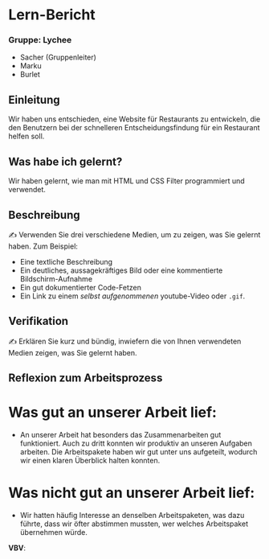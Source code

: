# Lern-Bericht

### Gruppe: Lychee

- Sacher (Gruppenleiter)
- Marku
- Burlet

## Einleitung

Wir haben uns entschieden, eine Website für Restaurants zu entwickeln, die den Benutzern bei der schnelleren Entscheidungsfindung für ein Restaurant helfen soll.

## Was habe ich gelernt?

Wir haben gelernt, wie man mit HTML und CSS Filter programmiert und verwendet.

## Beschreibung

✍️ Verwenden Sie drei verschiedene Medien, um zu zeigen, was Sie gelernt haben. Zum Beispiel:

- Eine textliche Beschreibung
- Ein deutliches, aussagekräftiges Bild oder eine kommentierte Bildschirm-Aufnahme
- Ein gut dokumentierter Code-Fetzen
- Ein Link zu einem _selbst aufgenommenen_ youtube-Video oder `.gif`.

## Verifikation

✍️ Erklären Sie kurz und bündig, inwiefern die von Ihnen verwendeten Medien zeigen, was Sie gelernt haben.

## Reflexion zum Arbeitsprozess

# Was gut an unserer Arbeit lief:
- An unserer Arbeit hat besonders das Zusammenarbeiten gut funktioniert. Auch zu dritt konnten wir produktiv an unseren Aufgaben arbeiten. Die Arbeitspakete haben wir gut unter uns aufgeteilt, wodurch wir einen klaren Überblick halten konnten.


# Was nicht gut an unserer Arbeit lief:
- Wir hatten häufig Interesse an denselben Arbeitspaketen, was dazu führte, dass wir öfter abstimmen mussten, wer welches Arbeitspaket übernehmen würde.

**VBV**: 
